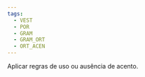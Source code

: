```yaml
---
tags:
  - VEST
  - POR
  - GRAM
  - GRAM_ORT
  - ORT_ACEN
---
```

Aplicar regras de uso ou ausência de acento.